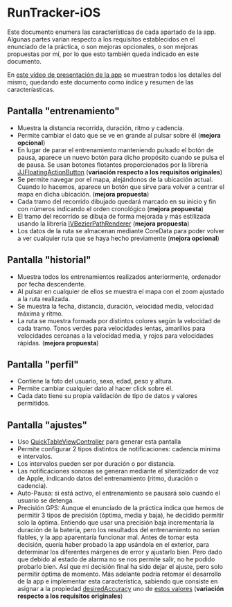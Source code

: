 # RunTracker-iOS

Este documento enumera las características de cada apartado de la app. Algunas partes varían respecto a los requisitos establecidos en el enunciado de la práctica, o son mejoras opcionales, o son mejoras propuestas por mí, por lo que esto también queda indicado en este documento.

En [este vídeo de presentación de la app](https://youtu.be/rQ2SbKH3jaw "este vídeo de presentación de la app") se muestran todos los detalles del mismo, quedando este documento como índice y resumen de las caracteríasticas.

## Pantalla "entrenamiento"
- Muestra la distancia recorrida, duración, ritmo y cadencia.
- Permite cambiar el dato que se ve en grande al pulsar sobre él (**mejora opcional**)
- En lugar de parar el entrenamiento manteniendo pulsado el botón de pausa, aparece un nuevo botón para dicho propósito cuando se pulsa el de pausa. Se usan botones flotantes proporcionados por la librería [JJFloatingActionButton](https://github.com/jjochen/JJFloatingActionButton "JJFloatingActionButton") (**variación respecto a los requisitos originales**)
- Se permite navegar por el mapa, alejándonos de la ubicación actual. Cuando lo hacemos, aparece un botón que sirve para volver a centrar el mapa en dicha ubicación. (**mejora propuesta**)
- Cada tramo del recorrido dibujado quedará marcado en su inicio y fin con números indicando el orden cronológico (**mejora propuesta**)
- El tramo del recorrido se dibuja de forma mejorada y más estilizada usando la librería [IVBezierPathRenderer](https://github.com/ivan114/IVBezierPathRenderer "IVBezierPathRenderer") (**mejora propuesta**)
- Los datos de la ruta se almacenan mediante CoreData para poder volver a ver cualquier ruta que se haya hecho previamente (**mejora opcional**)

## Pantalla "historial"
- Muestra todos los entrenamientos realizados anteriormente, ordenador por fecha descendente.
- Al pulsar en cualquier de ellos se muestra el mapa con el zoom ajustado a la ruta realizada.
- Se muestra la fecha, distancia, duración, velocidad media, velocidad máxima y ritmo.
- La ruta se muestra formada por distintos colores según la velocidad de cada tramo. Tonos verdes para velocidades lentas, amarillos para velocidades cercanas a la velocidad media, y rojos para velocidades rápidas. (**mejora propuesta**)

## Pantalla "perfil"
- Contiene la foto del usuario, sexo, edad, peso y altura.
- Permite cambiar cualquier dato al hacer click sobre él.
- Cada dato tiene su propia validación de tipo de datos y valores permitidos.

## Pantalla "ajustes"
- Uso [QuickTableViewController](https://github.com/bcylin/QuickTableViewController "QuickTableViewController") para generar esta pantalla
- Permite configurar 2 tipos distintos de notificaciones: cadencia mínima e intervalos.
- Los intervalos pueden ser por duración o por distancia.
- Las notificaciones sonoras se generan mediante el sitentizador de voz de Apple, indicando datos del entrenamiento (ritmo, duración o cadencia).
- Auto-Pausa: si está activo, el entrenamiento se pausará solo cuando el usuario se detenga.
- Precisión GPS: Aunque el enunciado de la práctica indica que hemos de permitir 3 tipos de precisión (óptima, media y baja), he decidido permitir solo la óptima. Entiendo que usar una precisión baja incrementaría la duración de la batería, pero los resultados del entrenamiento no serían fiables, y la app aparentaría funcionar mal. Antes de tomar esta decisión, quería haber probado la app usándola en el exterior, para determinar los diferentes márgenes de error y ajustarlo bien. Pero dado que debido al estado de alarma no se nos permite salir, no he podido probarlo bien. Así que mi decisión final ha sido dejar el ajuste, pero solo permitir óptima de momento. Más adelante podría retomar el desarrollo de la app e implementar esta característica, sabiendo que consiste en asignar a la propiedad [desiredAccuracy](https://developer.apple.com/documentation/corelocation/cllocationmanager/1423836-desiredaccuracy "desiredAccuracy") uno de [estos valores](https://developer.apple.com/documentation/corelocation/cllocationaccuracy "estos valores") (**variación respecto a los requisitos originales**)
